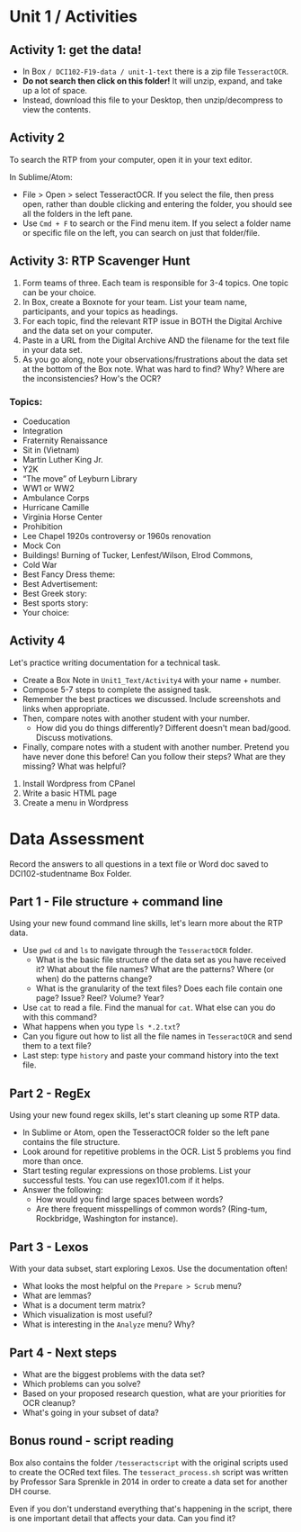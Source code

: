 # Unit 1 / Activities

## Activity 1: get the data!

* In Box ```/ DCI102-F19-data / unit-1-text``` there is a zip file ```TesseractOCR```. 
* **Do not search then click on this folder!** It will unzip, expand, and take up a lot of space. 
* Instead, download this file to your Desktop, then unzip/decompress to view the contents. 

## Activity 2
To search the RTP from your computer, open it in your text editor. 

In Sublime/Atom:
* File > Open > select TesseractOCR. If you select the file, then press open, rather than double clicking and entering the folder, you should see all the folders in the left pane. 
* Use ```Cmd + F``` to search or the Find menu item. If you select a folder name or specific file on the left, you can search on just that folder/file.

## Activity 3: RTP Scavenger Hunt

1. Form teams of three. Each team is responsible for 3-4 topics. One topic can be your choice.
2. In Box, create a Boxnote for your team. List your team name, participants, and your topics as headings. 
3. For each topic, find the relevant RTP issue in BOTH the Digital Archive and the data set on your computer. 
4. Paste in a URL from the Digital Archive AND the filename for the text file in your data set. 
5. As you go along, note your observations/frustrations about the data set at the bottom of the Box note. What was hard to find? Why? Where are the inconsistencies? How's the OCR? 

### Topics:
* Coeducation
* Integration 
* Fraternity Renaissance
* Sit in (Vietnam) 
* Martin Luther King Jr.
* Y2K
* “The move” of Leyburn Library
* WW1 or WW2
* Ambulance Corps 
* Hurricane Camille 
* Virginia Horse Center
* Prohibition 
* Lee Chapel 1920s controversy or 1960s renovation
* Mock Con 
* Buildings! Burning of Tucker, Lenfest/Wilson, Elrod Commons, 
* Cold War
* Best Fancy Dress theme:
* Best Advertisement:
* Best Greek story:
* Best sports story: 
* Your choice: 


## Activity 4
Let's practice writing documentation for a technical task.

* Create a Box Note in ```Unit1_Text/Activity4``` with your name + number.
* Compose 5-7 steps to complete the assigned task. 
* Remember the best practices we discussed. Include screenshots and links when appropriate.
* Then, compare notes with another student with your number. 
	* How did you do things differently? Different doesn't mean bad/good. Discuss motivations. 
* Finally, compare notes with a student with another number. Pretend you have never done this before! Can you follow their steps? What are they missing? What was helpful?


1. Install Wordpress from CPanel
2. Write a basic HTML page
3. Create a menu in Wordpress

# Data Assessment 
Record the answers to all questions in a text file or Word doc saved to DCI102-studentname Box Folder. 

## Part 1 - File structure + command line
Using your new found command line skills, let's learn more about the RTP data. 

* Use `pwd` `cd` and `ls` to navigate through the `TesseractOCR` folder. 
	* What is the basic file structure of the data set as you have received it? What about the file names? What are the patterns? Where (or when) do the patterns change? 
	* What is the granularity of the text files? Does each file contain one page? Issue? Reel? Volume? Year? 
* Use `cat` to read a file. Find the manual for `cat`. What else can you do with this command?
* What happens when you type `ls *.2.txt`?
* Can you figure out how to list all the file names in `TesseractOCR` and send them to a text file?
* Last step: type `history` and paste your command history into the text file. 

## Part 2 - RegEx 
Using your new found regex skills, let's start cleaning up some RTP data.

* In Sublime or Atom, open the TesseractOCR folder so the left pane contains the file structure. 
* Look around for repetitive problems in the OCR. List 5 problems you find more than once. 
* Start testing regular expressions on those problems. List your successful tests. You can use regex101.com if it helps. 
* Answer the following: 
	* How would you find large spaces between words?
	* Are there frequent misspellings of common words? \(Ring-tum, Rockbridge, Washington for instance\).

## Part 3 - Lexos
With your data subset, start exploring Lexos. Use the documentation often!
* What looks the most helpful on the `Prepare > Scrub` menu?
* What are lemmas?
* What is a document term matrix?
* Which visualization is most useful?
* What is interesting in the `Analyze` menu? Why?


## Part 4 - Next steps
* What are the biggest problems with the data set?
* Which problems can you solve?
* Based on your proposed research question, what are your priorities for OCR cleanup? 
* What's going in your subset of data? 


## Bonus round - script reading
Box also contains the folder `/tesseractscript` with the original scripts used to create the OCRed text files. The `tesseract_process.sh` script was written by Professor Sara Sprenkle in 2014 in order to create a data set for another DH course.

Even if you don't understand everything that's happening in the script, there is one important detail that affects your data. Can you find it?